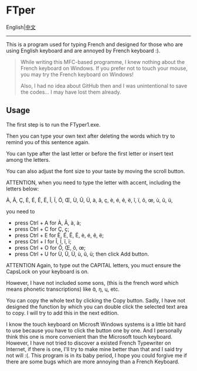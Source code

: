 # FTper

English|[中文](./README-CN.md)

---

This is a program used for typing French and designed for those who are using English keyboard and are annoyed by French keyboard :). 

> While writing this MFC-based programme, I knew nothing about the French keyboard on Windows. If you prefer not to touch your mouse, you may try the French keyboard on Windows!
>
> Also, I had no idea about GitHub then and I was unintentional to save the codes... I may have lost them already.

## Usage

The first step is to run the FTyper1.exe.

Then you can type your own text after deleting the words which try to remind you of this sentence again.

You can type after the last letter or before the first letter or insert text among the letters.

You can also adjust the font size to your taste by moving the scroll button.

ATTENTION, when you need to type the letter with accent, including the letters below:

À, Â, Ç, È, É, Ê, Ë, Î, Ï, Ô, Œ, Ù, Û, Ü, à, â, ç, è, é, ê, ë, î, ï, ô, œ, ù, û, ü,

you need to 
- press 	Ctrl + A 	for 	À, Â, à, à;
- press 	Ctrl + C 	for 	Ç, ç;
- press 	Ctrl + E	for 	È, É, Ê, Ë, è, é, ê, ë;
- press 	Ctrl + I  	for 	Î, Ï, î, ï;
- press 	Ctrl + O 	for 	Ô, Œ, ô, œ;
- press 	Ctrl + U 	for 	Ù, Û, Ü, ù, û, ü;
then click Add button.

ATTENTION Again, to type out the CAPITAL letters, you muct ensure the CapsLock on your keyboard is on.

However, I have not included some sons, (this is the french word which means phonetic transcriptions) like ɑ̃, ŋ, ɥ, etc.

You can copy the whole text by clicking the Copy button. Sadly, I have not designed the function by which you can double click the selected text area to copy. I will try to add this in the next edition.

I know the touch keyboard on Microsft Windows systems is a little bit hard to use because you have to click the button one by one. And I personally think this one is more convenient than the Microsoft touch keyboard. However, I have not tried to discover a existed French Typewriter on Internet, if there is one, I'll try to make mine better than that and I said try not will :(. This program is in its baby period, I hope you could forgive me if there are some bugs which are more annoying than a French Keyboard.
